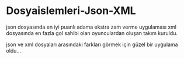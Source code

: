 # Dosyaislemleri-Json-XML
json dosyasında en iyi puanlı adama ekstra zam verme uygulaması
xml dosyasında en fazla gol sahibi olan oyunculardan oluşan takım kuruldu.

json ve xml dosyaları arasındaki farkları görmek için güzel bir uygulama oldu...
